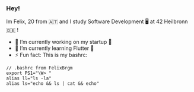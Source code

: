 ### Hey!

Im Felix, 20 from 🇦🇹 and I study Software Development 🖥 at 42 Heilbronn 🇩🇪
!
- 🔭 I’m currently working on my startup 🚀
- 🌱 I’m currently learning Flutter 🧢
- ⚡ Fun fact: This is my bashrc: 
```
// .bashrc from FelixBrgm
export PS1="\W> "
alias ll="ls -la"
alias ls="echo && ls | cat && echo"
```
